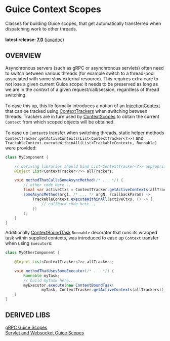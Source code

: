 # Guice Context Scopes

Classes for building Guice scopes, that get automatically transferred when dispatching work to other threads.<br/>
<br/>
**latest release: [7.0](https://search.maven.org/artifact/pl.morgwai.base/guice-context-scopes/7.0/jar)**
([javadoc](https://javadoc.io/doc/pl.morgwai.base/guice-context-scopes/7.0))


## OVERVIEW

Asynchronous servers (such as gRPC or asynchronous servlets) often need to switch between various threads (for example switch to a thread-pool associated with some slow external resource). This requires extra care to not lose a given current Guice scope: it needs to be preserved as long as we are in the  _context_  of a given request/call/session, regardless of thread switching.<br/>
<br/>
To ease this up, this lib formally introduces a notion of an [InjectionContext](src/main/java/pl/morgwai/base/guice/scopes/InjectionContext.java) that can be tracked using [ContextTrackers](src/main/java/pl/morgwai/base/guice/scopes/ContextTracker.java) when switching between threads. Trackers are in turn used by [ContextScopes](src/main/java/pl/morgwai/base/guice/scopes/ContextScope.java) to obtain the current `Context` from which scoped objects will be obtained.<br/>
<br/>
To ease up `Context`s transfer when switching threads, static helper methods `ContextTracker.getActiveContexts(List<ContextTracker<?>>)` and `TrackableContext.executeWithinAll(List<TrackableContext>, Runnable)` were provided:
```java
class MyComponent {

	// deriving libraries should bind List<ContextTracker<?>> appropriately
	@Inject List<ContextTracker<?>> allTrackers;

	void methodThatCallsSomeAsyncMethod(/* ... */) {
		// other code here...
		final var activeCtxs = ContextTracker.getActiveContexts(allTrackers);
		someAsyncMethod(arg1, /* ... */ argN, (callbackParam) ->
			TrackableContext.executeWithinAll(activeCtxs, () -> {
				// callback code here...
			})
		);
	}
}
```
Additionally [ContextBoundTask](src/main/java/pl/morgwai/base/guice/scopes/ContextBoundTask.java) `Runnable` decorator that runs its wrapped task within supplied contexts, was introduced to ease up `Context` transfer when using `Executor`s:
```java
class MyOtherComponent {

	@Inject List<ContextTracker<?>> allTrackers;

	void methodThatUsesSomeExecutor(/* ... */) {
		Runnable myTask;
		// build myTask here...
		myExecutor.execute(new ContextBoundTask(
				myTask, ContextTracker.getActiveContexts(allTrackers)));
	}
}
```


## DERIVED LIBS

[gRPC Guice Scopes](https://github.com/morgwai/grpc-scopes)<br/>
[Servlet and Websocket Guice Scopes](https://github.com/morgwai/servlet-scopes)
